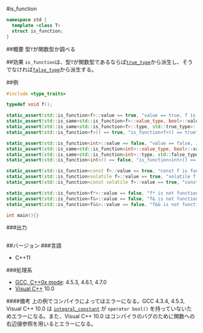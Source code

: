 #is_function
```cpp
namespace std {
  template <class T>
  struct is_function;
}
```

##概要
型`T`が関数型か調べる


##効果
`is_function`は、型`T`が関数型であるならば[`true_type`](./integral_constant-true_type-false_type.md)から派生し、そうでなければ[`false_type`](./integral_constant-true_type-false_type.md)から派生する。


##例
```cpp
#include <type_traits>

typedef void f();

static_assert(std::is_function<f>::value == true, "value == true, f is function");
static_assert(std::is_same<std::is_function<f>::value_type, bool>::value, "value_type == bool");
static_assert(std::is_same<std::is_function<f>::type, std::true_type>::value, "type == true_type");
static_assert(std::is_function<f>() == true, "is_function<f>() == true");

static_assert(std::is_function<int>::value == false, "value == false, int is not function");
static_assert(std::is_same<std::is_function<int>::value_type, bool>::value, "value_type == bool");
static_assert(std::is_same<std::is_function<int>::type, std::false_type>::value, "type == false_type");
static_assert(std::is_function<int>() == false, "is_function<int>() == false");

static_assert(std::is_function<const f>::value == true, "const f is function");
static_assert(std::is_function<volatile f>::value == true, "volatile f is function");
static_assert(std::is_function<const volatile f>::value == true, "const volatile f is function");

static_assert(std::is_function<f*>::value == false, "f* is not function");
static_assert(std::is_function<f&>::value == false, "f& is not function");
static_assert(std::is_function<f&&>::value == false, "f&& is not function");

int main(){}
```

###出力
```
```

##バージョン
###言語
- C++11

###処理系
- [GCC, C++0x mode](/implementation#gcc.md): 4.5.3, 4.6.1, 4.7.0
- [Visual C++](/implementation#visual_cpp.md) 10.0

####備考
上の例でコンパイラによってはエラーになる。GCC 4.3.4, 4.5.3, Visual C++ 10.0 は [`integral_constant`](./integral_constant-true_type-false_type.md) が `operator bool()` を持っていないためエラーになる。また、Visual C++ 10.0 はコンパイラのバグのために関数への右辺値参照を用いるとエラーになる。

